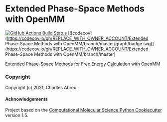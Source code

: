 Extended Phase-Space Methods with OpenMM
==============================
[//]: # (Badges)
[![GitHub Actions Build Status](https://github.com/REPLACE_WITH_OWNER_ACCOUNT/openxps/workflows/CI/badge.svg)](https://github.com/REPLACE_WITH_OWNER_ACCOUNT/openxps/actions?query=workflow%3ACI)
[![codecov](https://codecov.io/gh/REPLACE_WITH_OWNER_ACCOUNT/Extended Phase-Space Methods with OpenMM/branch/master/graph/badge.svg)](https://codecov.io/gh/REPLACE_WITH_OWNER_ACCOUNT/Extended Phase-Space Methods with OpenMM/branch/master)


Extended Phase-Space Methods for Free Energy Calculation with OpenMM

### Copyright

Copyright (c) 2021, Charlles Abreu


#### Acknowledgements
 
Project based on the 
[Computational Molecular Science Python Cookiecutter](https://github.com/molssi/cookiecutter-cms) version 1.5.
